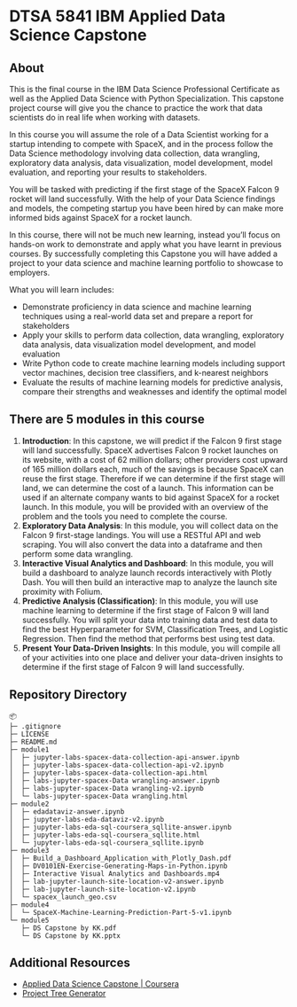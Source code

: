 # DTSA 5841 IBM Applied Data Science Capstone

## About

This is the final course in the IBM Data Science Professional Certificate as well as the Applied Data Science with Python Specialization. This capstone project course will give you the chance to practice the work that data scientists do in real life when working with datasets.  

In this course you will assume the role of a Data Scientist working for a startup intending to compete with SpaceX, and in the process follow the Data Science methodology involving data collection, data wrangling, exploratory data analysis, data visualization, model development, model evaluation, and reporting your results to stakeholders.  

You will be tasked with predicting if the first stage of the SpaceX Falcon 9 rocket will land successfully. With the help of your Data Science findings and models, the competing startup you have been hired by can make more informed bids against SpaceX for a rocket launch.  

In this course, there will not be much new learning, instead you’ll focus on hands-on work to demonstrate and apply what you have learnt in previous courses.  By successfully completing this Capstone you will have added a project to your data science and machine learning portfolio to showcase to employers.

What you will learn includes:

- Demonstrate proficiency in data science and machine learning techniques using a real-world data set and prepare a report for stakeholders   
- Apply your skills to perform data collection, data wrangling, exploratory data analysis, data visualization model development, and model evaluation
- Write Python code to create machine learning models including support vector machines, decision tree classifiers, and k-nearest neighbors  
- Evaluate the results of machine learning models for predictive analysis, compare their strengths and weaknesses and identify the optimal model   

## There are 5 modules in this course

1. **Introduction**: In this capstone, we will predict if the Falcon 9 first stage will land successfully. SpaceX advertises Falcon 9 rocket launches on its website, with a cost of 62 million dollars; other providers cost upward of 165 million dollars each, much of the savings is because SpaceX can reuse the first stage. Therefore if we can determine if the first stage will land, we can determine the cost of a launch. This information can be used if an alternate company wants to bid against SpaceX for a rocket launch. In this module, you will be provided with an overview of the problem and the tools you need to complete the course.
2. **Exploratory Data Analysis**: In this module, you will collect data on the Falcon 9 first-stage landings. You will use a RESTful API and web scraping. You will also convert the data into a dataframe and then perform some data wrangling.
3. **Interactive Visual Analytics and Dashboard**: In this module, you will build a dashboard to analyze launch records interactively with Plotly Dash. You will then build an interactive map to analyze the launch site proximity with Folium.
4. **Predictive Analysis (Classification)**: In this module, you will use machine learning to determine if the first stage of Falcon 9 will land successfully. You will split your data into training data and test data to find the best Hyperparameter for SVM, Classification Trees, and Logistic Regression. Then find the method that performs best using test data.
5. **Present Your Data-Driven Insights**: In this module, you will compile all of your activities into one place and deliver your data-driven insights to determine if the first stage of Falcon 9 will land successfully.

## Repository Directory

```
📦 
├─ .gitignore
├─ LICENSE
├─ README.md
├─ module1
│  ├─ jupyter-labs-spacex-data-collection-api-answer.ipynb
│  ├─ jupyter-labs-spacex-data-collection-api-v2.ipynb
│  ├─ jupyter-labs-spacex-data-collection-api.html
│  ├─ labs-jupyter-spacex-Data wrangling-answer.ipynb
│  ├─ labs-jupyter-spacex-Data wrangling-v2.ipynb
│  └─ labs-jupyter-spacex-Data wrangling.html
├─ module2
│  ├─ edadataviz-answer.ipynb
│  ├─ jupyter-labs-eda-dataviz-v2.ipynb
│  ├─ jupyter-labs-eda-sql-coursera_sqllite-answer.ipynb
│  ├─ jupyter-labs-eda-sql-coursera_sqllite.html
│  └─ jupyter-labs-eda-sql-coursera_sqllite.ipynb
├─ module3
│  ├─ Build_a_Dashboard_Application_with_Plotly_Dash.pdf
│  ├─ DV0101EN-Exercise-Generating-Maps-in-Python.ipynb
│  ├─ Interactive Visual Analytics and Dashboards.mp4
│  ├─ lab-jupyter-launch-site-location-v2-answer.ipynb
│  ├─ lab-jupyter-launch-site-location-v2.ipynb
│  └─ spacex_launch_geo.csv
├─ module4
│  └─ SpaceX-Machine-Learning-Prediction-Part-5-v1.ipynb
└─ module5
   ├─ DS Capstone by KK.pdf
   └─ DS Capstone by KK.pptx
```

## Additional Resources

- [Applied Data Science Capstone | Coursera](https://www.coursera.org/learn/applied-data-science-capstone)
- [Project Tree Generator](https://woochanleee.github.io/project-tree-generator/)